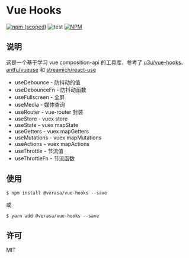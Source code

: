 # Vue Hooks

[![npm (scoped)](https://img.shields.io/npm/v/@verasa/vue-hooks)](https://www.npmjs.com/package/@verasa/vue-hooks)
![test](https://github.com/project-verasa/vue-hooks/workflows/test/badge.svg)
[![NPM](https://img.shields.io/npm/l/@verasa/vue-hooks)](https://github.com/project-verasa/vue-hooks/blob/master/LICENSE)

## 说明

这是一个基于学习 vue composition-api 的工具库，参考了 [u3u/vue-hooks](https://github.com/u3u/vue-hooks)、[antfu/vueuse](https://github.com/antfu/vueuse) 和 [streamich/react-use](https://github.com/streamich/react-use)

- useDebounce - 防抖动的值
- useDebounceFn - 防抖动函数
- useFullscreen - 全屏
- useMedia - 媒体查询
- useRouter - vue-router 封装
- useStore - vuex store
- useState - vuex mapState
- useGetters - vuex mapGetters
- useMutations - vuex mapMutations
- useActions - vuex mapActions
- useThrottle - 节流值
- useThrottleFn - 节流函数

## 使用

```
$ npm install @verasa/vue-hooks --save
```

或

```
$ yarn add @verasa/vue-hooks --save
```

## 许可

MIT
